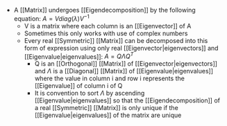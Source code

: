 - A [[Matrix]] undergoes [[Eigendecomposition]] by the following equation: $A = Vdiag(\lambda)V^{-1}$ 
	- V is a matrix where each column is an [[Eigenvector]] of A
	- Sometimes this only works with use of complex numbers
	- Every real [[Symmetric]] [[Matrix]] can be decomposed into this form of expression using only real [[Eigenvector|eigenvectors]] and [[Eigenvalue|eigenvalues]]: $A = Q\Lambda Q^{T}$ 
		- Q is an [[Orthogonal]] [[Matrix]] of [[Eigenvector|eigenvectors]] and $\Lambda$ is a [[Diagonal]] [[Matrix]] of [[Eigenvalue|eigenvalues]] where the value in column i and row i represents the [[Eigenvalue]] of column i of Q
		- It is convention to sort $\Lambda$ by ascending [[Eigenvalue|eigenvalues]] so that the [[Eigendecomposition]] of a real [[Symmetric]] [[Matrix]] is only unique if the [[Eigenvalue|eigenvalues]] of the matrix are unique